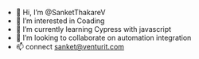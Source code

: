 - 👋 Hi, I’m @SanketThakareV
- 👀 I’m interested in Coading
- 🌱 I’m currently learning Cypress with javascript
- 💞️ I’m looking to collaborate on automation integration
- 📫 connect sanket@venturit.com

<!---
SanketThakareV/SanketThakareV is a ✨ special ✨ repository because its `README.md` (this file) appears on your GitHub profile.
You can click the Preview link to take a look at your changes.
--->
